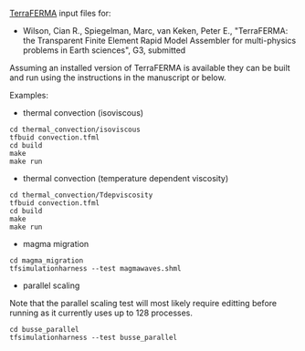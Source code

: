 [TerraFERMA](http://terraferma.github.io) input files for:

* Wilson, Cian R., Spiegelman, Marc, van Keken, Peter E., "TerraFERMA: the Transparent Finite Element Rapid Model Assembler for
multi-physics problems in Earth sciences", G3, submitted

Assuming an installed version of TerraFERMA is available they can be built and run using the instructions in the manuscript or below.

Examples:

* thermal convection (isoviscous)
```
cd thermal_convection/isoviscous
tfbuid convection.tfml
cd build
make
make run
```
* thermal convection (temperature dependent viscosity)
```
cd thermal_convection/Tdepviscosity
tfbuid convection.tfml
cd build
make
make run
```
* magma migration
```
cd magma_migration
tfsimulationharness --test magmawaves.shml
```
* parallel scaling

Note that the parallel scaling test will most likely require editting before running as it currently uses up to 128 processes.
```
cd busse_parallel
tfsimulationharness --test busse_parallel
```


